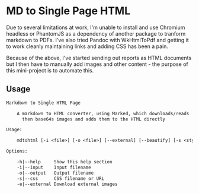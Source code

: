 # MD to Single Page HTML

Due to several limitations at work, I'm unable to install and use Chromium headless or PhantomJS as a dependency of another package to tranform markdown to PDFs. I've also tried Pandoc with WkHtmlToPdf and getting it to work cleanly maintaining links and adding CSS has been a pain.

Because of the above, I've started sending out reports as HTML documents but I then have to manually add images and other content - the purpose of this mini-project is to automate this.

## Usage

```txt
Markdown to Single HTML Page

    A markdown to HTML converter, using Marked, which downloads/reads
      then base64s images and adds them to the HTML directly

Usage:

    mdtohtml [-i <file>] [-o <file>] [--external] [--beautify] [-s <stylesheet>]

Options:

    -h|--help     Show this help section
    -i|--input    Input filename
    -o|--output   Output filename
    -s|--css      CSS filename or URL
    -e|--external Download external images
```
